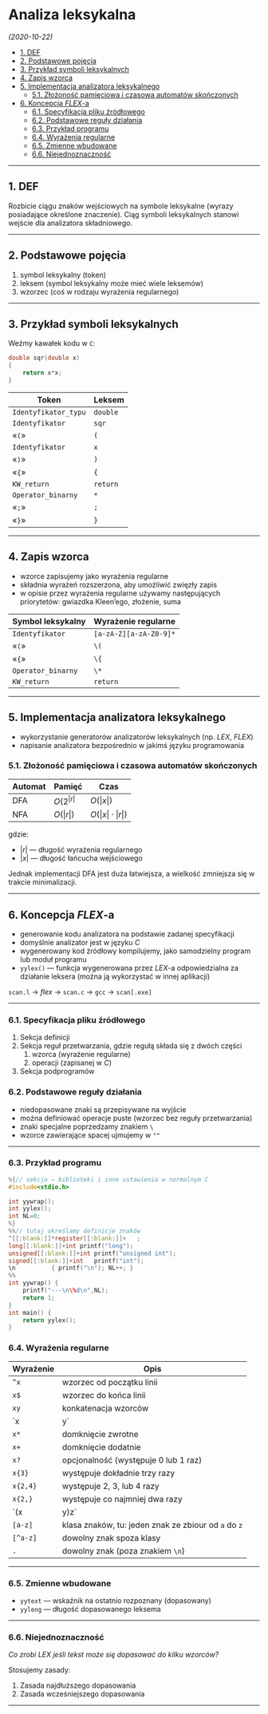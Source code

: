 # Analiza leksykalna

*(2020-10-22)*

- [1. DEF](#1-def)
- [2. Podstawowe pojęcia](#2-podstawowe-pojęcia)
- [3. Przykład symboli leksykalnych](#3-przykład-symboli-leksykalnych)
- [4. Zapis wzorca](#4-zapis-wzorca)
- [5. Implementacja analizatora leksykalnego](#5-implementacja-analizatora-leksykalnego)
    - [5.1. Złożoność pamięciowa i czasowa automatów skończonych](#51-złożoność-pamięciowa-i-czasowa-automatów-skończonych)
- [6. Koncepcja *FLEX*-a](#6-koncepcja-flex-a)
    - [6.1. Specyfikacja pliku źródłowego](#61-specyfikacja-pliku-źródłowego)
    - [6.2. Podstawowe reguły działania](#62-podstawowe-reguły-działania)
    - [6.3. Przykład programu](#63-przykład-programu)
    - [6.4. Wyrażenia regularne](#64-wyrażenia-regularne)
    - [6.5. Zmienne wbudowane](#65-zmienne-wbudowane)
    - [6.6. Niejednoznaczność](#66-niejednoznaczność)

---

## 1. DEF

Rozbicie ciągu znaków wejściowych na symbole leksykalne (wyrazy posiadające określone znaczenie). Ciąg symboli leksykalnych stanowi wejście dla analizatora składniowego.

---

## 2. Podstawowe pojęcia

1. symbol leksykalny (token)
2. leksem (symbol leksykalny może mieć wiele leksemów)
3. wzorzec (coś w rodzaju wyrażenia regularnego)

---

## 3. Przykład symboli leksykalnych

Weźmy kawałek kodu w `C`:
```c
double sqr(double x)
{
    return x*x;
}
```

| Token                | Leksem   |
| -------------------- | -------- |
| `Identyfikator_typu` | `double` |
| `Identyfikator`      | `sqr`    |
| «`(`»                | `(`      |
| `Identyfikator`      | `x`      |
| «`)`»                | `)`      |
| «`{`»                | `{`      |
| `KW_return`          | `return` |
| `Operator_binarny`   | `*`      |
| «`;`»                | `;`      |
| «`}`»                | `}`      |

---

## 4. Zapis wzorca

- wzorce zapisujemy jako wyrażenia regularne
- składnia wyrażeń rozszerzona, aby umożliwić zwięzły zapis
- w opisie przez wyrażenia regularne używamy następujących priorytetów: gwiazdka Kleen’ego, złożenie, suma

| Symbol leksykalny  | Wyrażenie regularne    |
| ------------------ | ---------------------- |
| `Identyfikator`    | `[a-zA-Z][a-zA-Z0-9]*` |
| «`(`»              | `\(`                   |
| «`{`»              | `\{`                   |
| `Operator_binarny` | `\*`                   |
| `KW_return`        | `return`               |

---

## 5. Implementacja analizatora leksykalnego

- wykorzystanie generatorów analizatorów leksykalnych (np. *LEX*, *FLEX*)
- napisanie analizatora bezpośrednio w jakimś języku programowania

### 5.1. Złożoność pamięciowa i czasowa automatów skończonych

| Automat | Pamięć                  | Czas                                       |
| ------- | ----------------------- | ------------------------------------------ |
| DFA     | $O(2^{\lvert r \rvert}$ | $O(\lvert x \rvert)$                       |
| NFA     | $O(\lvert r \rvert)$    | $O(\lvert x \rvert \cdot \lvert r \rvert)$ |

gdzie:
- $|r|$ — długość wyrażenia regularnego
- $|x|$ — długość łańcucha wejściowego

Jednak implementacji DFA jest duża łatwiejsza, a wielkość zmniejsza się w trakcie minimalizacji.

---

## 6. Koncepcja *FLEX*-a

- generowanie kodu analizatora na podstawie zadanej specyfikacji
- domyślnie analizator jest w języku *C*
- wygenerowany kod źródłowy kompilujemy, jako samodzielny program lub moduł programu
- `yylex()` — funkcja wygenerowana przez *LEX*-a odpowiedzialna za działanie leksera (można ją wykorzystać w innej aplikacji)

`scan.l` $\to$ *flex* $\to$ `scan.c` $\to$ `gcc` $\to$ `scan[.exe]`

---

### 6.1. Specyfikacja pliku źródłowego

1. Sekcja definicji
2. Sekcja reguł przetwarzania, gdzie regułą składa się z dwóch części
    1. wzorca (wyrażenie regularne)
    2. operacji (zapisanej w *C*)
3. Sekcja podprogramów

### 6.2. Podstawowe reguły działania

- niedopasowane znaki są przepisywane na wyjście
- można definiować operacje puste (wzorzec bez reguły przetwarzania)
- znaki specjalne poprzedzamy znakiem `\`
- wzorce zawierające spacej ujmujemy w `""`

---

### 6.3. Przykład programu

```c
%{// sekcja — biblioteki i inne ustawienia w normalnym C
#include<stdio.h>

int yywrap();
int yylex();
int NL=0;
%}
%%// tutaj określamy definicje znaków
^[[:blank:]]*register[[:blank:]]+	;
long[[:blank:]]+int	printf("long");
unsigned[[:blank:]]+int	printf("unsigned int");
signed[[:blank:]]+int	printf("int");
\n			{ printf("\n"); NL++; }
%%
int yywrap() {
    printf("---\n\%d\n",NL);
    return 1;
}
int main() {
    return yylex();
}
```

### 6.4. Wyrażenia regularne

| Wyrażenie | Opis                                                 |
| --------- | ---------------------------------------------------- |
| `^x`      | wzorzec od początku linii                            |
| `x$`      | wzorzec do końca linii                               |
| `xy`      | konkatenacja wzorców                                 |
| `x|y`     | alternatywa wzorców                                  |
| `x*`      | domknięcie zwrotne                                   |
| `x+`      | domknięcie dodatnie                                  |
| `x?`      | opcjonalność (występuje 0 lub 1 raz)                 |
| `x{3}`    | występuje dokładnie trzy razy                        |
| `x{2,4}`  | występuje 2, 3, lub 4 razy                           |
| `x{2,}`   | występuje co najmniej dwa razy                       |
| `(x|y)z`  | nawiasy wyrażają priorytet                           |
| `[a-z]`   | klasa znaków, tu: jeden znak ze zbiour od `a` do `z` |
| `[^a-z]`  | dowolny znak spoza klasy                             |
| `.`       | dowolny znak (poza znakiem `\n`)                     |

---

### 6.5. Zmienne wbudowane

- `yytext` — wskaźnik na ostatnio rozpoznany (dopasowany)
- `yyleng` — długość dopasowanego leksema

---

### 6.6. Niejednoznaczność

*Co zrobi LEX jeśli tekst może się dopasować do kilku wzorców?*

Stosujemy zasady:
1. Zasada najdłuższego dopasowania
2. Zasada wcześniejszego dopasowania

---
